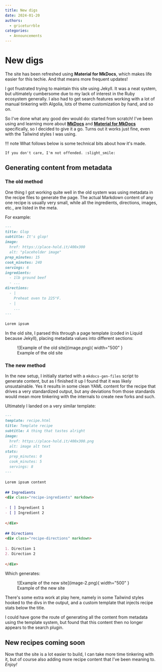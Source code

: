 ```yaml
---
title: New digs
date: 2024-01-20
authors:
  - griceturrble
categories:
  - Announcements
---
```


# New digs

The site has been refreshed using **Material for MkDocs**, which makes life easier for this techie. And that means more frequent updates!

<!-- more -->

I got frustrated trying to maintain this site using Jekyll. It was a neat system, but ultimately cumbersome due to my lack of interest in the Ruby ecosystem generally. I also had to get search features working with a lot of manual tinkering with Algolia, lots of theme customization by hand, and so on.

So I've done what any good dev would do: started from scratch! I've been using and learning more about [**MkDocs**](https://www.mkdocs.org/) and [**Material for MkDocs**](https://squidfunk.github.io/mkdocs-material/) specifically, so I decided to give it a go. Turns out it works just fine, even with the Tailwind styles I was using.

!!! note
    What follows below is some technical bits about how it's made.

    If you don't care, I'm not offended. :slight_smile:

## Generating content from metadata
### The old method

One thing I got working quite well in the old system was using metadata in the recipe files to generate the page. The actual Markdown content of any one recipe is usually very small, while all the ingredients, directions, images, etc., are listed in the meta.

For example:

```markdown title="Old template"
---
title: Glop
subtitle: It's glop!
image:
  href: https://place-hold.it/400x300
  alt: "placeholder image"
prep_minutes: 15
cook_minutes: 240
servings: 6
ingredients:
  - 1lb ground beef
  - ...
directions:
  - |
    Preheat oven to 225°F.
  - |
    ...
---

Lorem ipsum
```

In the old site, I parsed this through a page template (coded in Liquid because Jekyll), placing metadata values into different sections:

<figure markdown>
  ![Example of the old site](image.png){ width="500" }
  <figcaption>Example of the old site</figcaption>
</figure>

### The new method
In the new setup, I initially started with a `mkdocs-gen-files` script to generate content, but as I finished it up I found that it was likely unsustainable. Yes it results in some clean YAML content for the recipe that drives a very standardized output, but any deviations from those standards would mean more tinkering with the internals to create new forks and such.

Ultimately I landed on a very similar template:

```markdown title="New template"
---
template: recipe.html
title: Template recipe
subtitle: A thing that tastes alright
image:
  href: https://place-hold.it/400x300.png
  alt: image alt text
stats:
  prep_minutes: 0
  cook_minutes: 5
  servings: 8
---

Lorem ipsum content

## Ingredients
<div class="recipe-ingredients" markdown>

- [ ] Ingredient 1
- [ ] Ingredient 2

</div>

## Directions
<div class="recipe-directions" markdown>

1. Direction 1
2. Direction 2

</div>
```

Which generates:

<figure markdown>
  ![Example of the new site](image-2.png){ width="500" }
  <figcaption>Example of the new site</figcaption>
</figure>

There's some extra work at play here, namely in some Tailwind styles hooked to the divs in the output, and a custom template that injects recipe stats below the title.

I could have gone the route of generating all the content from metadata using the template system, but found that this content then no longer appears to the search plugin.

## New recipes coming soon

Now that the site is a lot easier to build, I can take more time tinkering with it, but of course also adding more recipe content that I've been meaning to. *Enjoy!*
